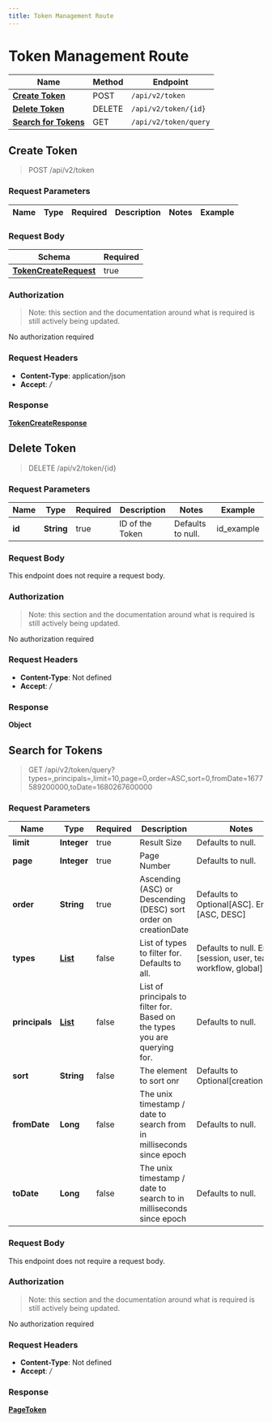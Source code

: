 ```yaml
---
title: Token Management Route
---
```


# Token Management Route




| Name | Method | Endpoint |
|------------- | ------------- | -------------|
| [**Create Token**](#createToken) | POST | `/api/v2/token` |
| [**Delete Token**](#deleteToken) | DELETE | `/api/v2/token/{id}` |
| [**Search for Tokens**](#query1) | GET | `/api/v2/token/query` |


<a name="createToken"></a>

## **Create Token**

> POST /api/v2/token


### Request Parameters


| Name | Type | Required | Description | Notes | Example |
| ---- | ---- | -------- | ----------- | --- |---|


### Request Body
| Schema | Required | 
| ------ | --- | 
| [**TokenCreateRequest**](../Models/TokenCreateRequest) | true |


### Authorization

> Note: this section and the documentation around what is required is still actively being updated.

No authorization required

### Request Headers

- **Content-Type**: application/json
- **Accept**: */*

### Response

[**TokenCreateResponse**](../Models/TokenCreateResponse.md)

<a name="deleteToken"></a>

## **Delete Token**

> DELETE /api/v2/token/{id}


### Request Parameters


| Name | Type | Required | Description | Notes | Example |
| ---- | ---- | -------- | ----------- | --- |---|
| **id** | **String** | true | ID of the Token | Defaults to null. | id_example


### Request Body
This endpoint does not require a request body.

### Authorization

> Note: this section and the documentation around what is required is still actively being updated.

No authorization required

### Request Headers

- **Content-Type**: Not defined
- **Accept**: */*

### Response

**Object**

<a name="query1"></a>

## **Search for Tokens**

> GET /api/v2/token/query?types=,principals=,limit=10,page=0,order=ASC,sort=0,fromDate=1677589200000,toDate=1680267600000


### Request Parameters


| Name | Type | Required | Description | Notes | Example |
| ---- | ---- | -------- | ----------- | --- |---|
| **limit** | **Integer** | true | Result Size | Defaults to null. | 10
| **page** | **Integer** | true | Page Number | Defaults to null. | 0
| **order** | **String** | true | Ascending (ASC) or Descending (DESC) sort order on creationDate | Defaults to Optional[ASC]. Enum: [ASC, DESC] | ASC
| **types** | [**List**](../Models/String) | false | List of types to filter for. Defaults to all. | Defaults to null. Enum: [session, user, team, workflow, global] | 
| **principals** | [**List**](../Models/String) | false | List of principals to filter for. Based on the types you are querying for. | Defaults to null. | 
| **sort** | **String** | false | The element to sort onr | Defaults to Optional[creationDate]. | 0
| **fromDate** | **Long** | false | The unix timestamp / date to search from in milliseconds since epoch | Defaults to null. | 1677589200000
| **toDate** | **Long** | false | The unix timestamp / date to search to in milliseconds since epoch | Defaults to null. | 1680267600000


### Request Body
This endpoint does not require a request body.

### Authorization

> Note: this section and the documentation around what is required is still actively being updated.

No authorization required

### Request Headers

- **Content-Type**: Not defined
- **Accept**: */*

### Response

[**PageToken**](../Models/PageToken.md)

